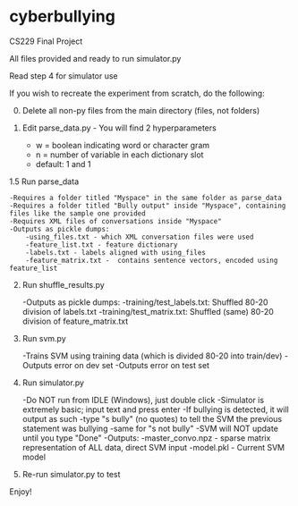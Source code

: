 # cyberbullying
CS229 Final Project

All files provided and ready to run simulator.py

Read step 4 for simulator use


If you wish to recreate the experiment from scratch, do the following:

0. Delete all non-py files from the main directory (files, not folders) 

1. Edit parse_data.py - You will find 2 hyperparameters
	- w = boolean indicating word or character gram
	- n = number of variable in each dictionary slot
	- default: 1 and 1

1.5 Run parse_data

	-Requires a folder titled "Myspace" in the same folder as parse_data
	-Requires a folder titled "Bully output" inside "Myspace", containing files like the sample one provided
	-Requires XML files of conversations inside "Myspace"
	-Outputs as pickle dumps:
		-using_files.txt - which XML conversation files were used
		-feature_list.txt - feature dictionary
		-labels.txt - labels aligned with using_files
		-feature_matrix.txt -  contains sentence vectors, encoded using feature_list

2. Run shuffle_results.py 

	-Outputs as pickle dumps:
		-training/test_labels.txt: Shuffled 80-20 division of labels.txt
		-training/test_matrix.txt: Shuffled (same) 80-20 division of feature_matrix.txt

3. Run svm.py

	-Trains SVM using training data (which is divided 80-20 into train/dev)
	-Outputs error on dev set
	-Outputs error on test set

4. Run simulator.py

	-Do NOT run from IDLE (Windows), just double click
	-Simulator is extremely basic; input text and press enter
	-If bullying is detected, it will output as such
	-type "s bully" (no quotes) to tell the SVM the previous statement was bullying
	-same for "s not bully"
	-SVM will NOT update until you type "Done"
	-Outputs:
		-master_convo.npz - sparse matrix representation of ALL data, direct SVM input
		-model.pkl - Current SVM model

5. Re-run simulator.py to test
		

Enjoy!
